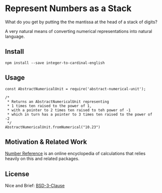 # Represent Numbers as a Stack

What do you get by putting the the mantissa at the head of a stack of digits?

A very natural means of converting numerical representations into natural language.

## Install

```
npm install --save integer-to-cardinal-english
```

## Usage

```node
const AbstractNumericalUnit = require('abstract-numerical-unit');

/* 
 * Returns an AbstractNumericalUnit representing 
 * 1 times ten raised to the power of 1,
 * with a pointer to 2 times ten raised to teh power of -1
 * which in turn has a pointer to 3 times ten raised to the power of -2 
 */
AbstractNumericalUnit.fromNumerical("10.23")
```

## Motivation & Related Work

[Number Reference](http://www.number-reference.com) is an online encyclopedia
of calculations that relies heavily on this and related packages.

## License

Nice and Brief: [BSD-3-Clause](./LICENSE)
